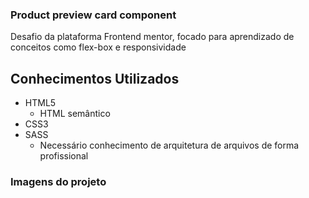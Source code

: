 ### Product preview card component

Desafio da plataforma Frontend mentor, focado para aprendizado de conceitos como flex-box e responsividade 

## Conhecimentos Utilizados

- HTML5
  - HTML semântico 
- CSS3
- SASS
  - Necessário conhecimento de arquitetura de arquivos de forma profissional



### Imagens do projeto

